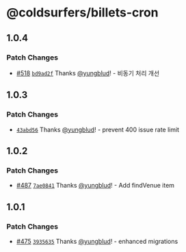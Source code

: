 # @coldsurfers/billets-cron

## 1.0.4

### Patch Changes

- [#518](https://github.com/coldsurfers/surfers-root/pull/518) [`bd9ad2f`](https://github.com/coldsurfers/surfers-root/commit/bd9ad2f1638ece045cfb7d24a09beb4ae9f3b144) Thanks [@yungblud](https://github.com/yungblud)! - 비동기 처리 개선

## 1.0.3

### Patch Changes

- [`43abd56`](https://github.com/coldsurfers/surfers-root/commit/43abd56650a7b1d6b12b93ac372384e811adb525) Thanks [@yungblud](https://github.com/yungblud)! - prevent 400 issue rate limit

## 1.0.2

### Patch Changes

- [#487](https://github.com/coldsurfers/surfers-root/pull/487) [`7ae0841`](https://github.com/coldsurfers/surfers-root/commit/7ae0841e395feac026a84c87f4689280b560876a) Thanks [@yungblud](https://github.com/yungblud)! - Add findVenue item

## 1.0.1

### Patch Changes

- [#475](https://github.com/coldsurfers/surfers-root/pull/475) [`3935635`](https://github.com/coldsurfers/surfers-root/commit/393563531ebfbaed744ed5d4fadcf5d2b0e41d08) Thanks [@yungblud](https://github.com/yungblud)! - enhanced migrations
